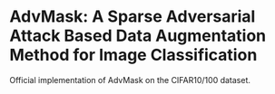 # AdvMask: A Sparse Adversarial Attack Based Data Augmentation Method for Image Classification
Official implementation of AdvMask on the CIFAR10/100 dataset.
